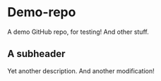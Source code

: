 # Demo-repo

A demo GitHub repo, for testing!
And other stuff.

## A subheader

Yet another description.
And another modification!
